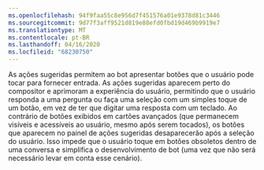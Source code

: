 ```yaml
---
ms.openlocfilehash: 94f9faa55c8e956d7f451576a01e9378d81c3446
ms.sourcegitcommit: 9d77f3aff9521d819e88efd0fbd19d469b9919e7
ms.translationtype: MT
ms.contentlocale: pt-BR
ms.lasthandoff: 04/16/2020
ms.locfileid: "68230750"
---
```

As ações sugeridas permitem ao bot apresentar botões que o usuário pode tocar para fornecer entrada. As ações sugeridas aparecem perto do compositor e aprimoram a experiência do usuário, permitindo que o usuário responda a uma pergunta ou faça uma seleção com um simples toque de um botão, em vez de ter que digitar uma resposta com um teclado. Ao contrário de botões exibidos em cartões avançados (que permanecem visíveis e acessíveis ao usuário, mesmo após serem tocados), os botões que aparecem no painel de ações sugeridas desaparecerão após a seleção do usuário. Isso impede que o usuário toque em botões obsoletos dentro de uma conversa e simplifica o desenvolvimento de bot (uma vez que não será necessário levar em conta esse cenário).